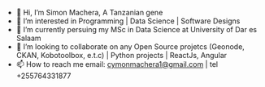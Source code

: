 - 👋 Hi, I’m Simon Machera, A Tanzanian gene
- 👀 I’m interested in Programming | Data Science | Software Designs
- 🌱 I’m currently persuing my MSc in Data Science at University of Dar es Salaam
- 💞️ I’m looking to collaborate on any Open Source projetcs (Geonode, CKAN, Kobotoolbox, e.t.c) | Python projects | ReactJs, Angular
- 📫 How to reach me email: cymonmachera1@gmail.com  | tel +255764331877


